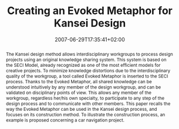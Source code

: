 ---
slug: creating-an-evoked-metaphor-for-kansei-design
title: "Creating an Evoked Metaphor for Kansei Design"
layout: publi
publitype: conference
subsection: conference
kansei: true
researchpage: true
institution:
    logo: Tsukuba
    web: "https://www.tsukuba.ac.jp/"
    name: "University of Tsukuba"
research: 
    -  kansei
date: 2007-06-29T17:35:41+02:00
reference: "Lévy, P., Yamanaka, T., Wang, L., & Igarashi, H. (2007). Creating an Evoked Metaphor for Kansei Design. the Proceedings of International Conference on Kansei Engineering and Emotion Research - KEER07 ([on CD]). Sapporo, Japan."
abstract: "The Kansei design method allows interdisciplinary workgroups to process design projects using an original knowledge sharing system. This system is based on the SECI Model, already recognized as one of the most efficient models for creative projects. To minimize knowledge distortions due to the interdisciplinary quality of the workgroup, a tool called Evoked Metaphor is inserted to the SECI process. Thanks to the Evoked Metaphor, all shared knowledge can be understood intuitively by any member of the design workgroup, and can be validated on disciplinary points of view. This allows any member of the workgroup, regardless her/his own specialty, to participate to any step of the design process and to communicate with other members. This paper recalls the way the Evoked Metaphor can be used in the Kansei design process, and focuses on its construction method. To illustrate the construction process, an example is proposed concerning a car navigation project."
link:
    paper: "https://1drv.ms/b/s!AnQx_v88q65Qv4R85Pl24SpDkCHxMQ?e=OfqGrQ"
---